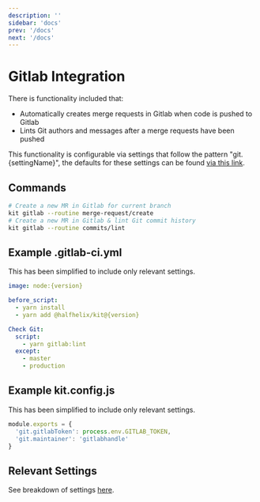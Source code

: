 ```yaml
---
description: ''
sidebar: 'docs'
prev: '/docs'
next: '/docs'
---
```


# Gitlab Integration

There is functionality included that:

- Automatically creates merge requests in Gitlab when code is pushed to Gitlab
- Lints Git authors and messages after a merge requests have been pushed

This functionality is configurable via settings that follow the pattern "git.{settingName}", the defaults for these settings can be found [via this link](https://github.com/halfhelix/Kit/blob/master/packages/configure/src/defaults/git.js).

## Commands

```bash
# Create a new MR in Gitlab for current branch
kit gitlab --routine merge-request/create
# Create a new MR in Gitlab & lint Git commit history
kit gitlab --routine commits/lint
```

## Example .gitlab-ci.yml

This has been simplified to include only relevant settings.

```yml
image: node:{version}

before_script:
  - yarn install
  - yarn add @halfhelix/kit@{version}

Check Git:
  script:
    - yarn gitlab:lint
  except:
    - master
    - production
```

## Example kit.config.js

This has been simplified to include only relevant settings.

```js
module.exports = {
  'git.gitlabToken': process.env.GITLAB_TOKEN,
  'git.maintainer': 'gitlabhandle'
}
```

## Relevant Settings

See breakdown of settings [here](/settings/git).
